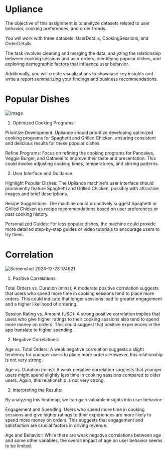 # Upliance

The objective of this assignment is to analyze datasets related to user behavior, cooking preferences, and order trends. 

You will work with three datasets: UserDetails, CookingSessions, and OrderDetails. 

The task involves cleaning and merging the data, analyzing the relationship between cooking sessions and user orders, identifying popular dishes, and exploring demographic factors that influence user behavior. 

Additionally, you will create visualizations to showcase key insights and write a report summarizing your findings and business recommendations. 
# Popular Dishes
![image](https://github.com/user-attachments/assets/5b66e20f-6d2f-43d9-86b9-b5283fa506b0)
1. Optimized Cooking Programs: 

Prioritize Development: Upliance should prioritize developing optimized cooking programs for Spaghetti and Grilled Chicken, ensuring consistent and delicious results for these popular dishes.

Refine Programs: Focus on refining the cooking programs for Pancakes, Veggie Burger, and Oatmeal to improve their taste and presentation. This could involve adjusting cooking times, temperatures, and stirring patterns.

2. User Interface and Guidance:

Highlight Popular Dishes: The Upliance machine's user interface should prominently feature Spaghetti and Grilled Chicken, possibly with attractive images and brief descriptions.

Recipe Suggestions: The machine could proactively suggest Spaghetti or Grilled Chicken as recipe recommendations based on user preferences or past cooking history.

Personalized Guides: For less popular dishes, the machine could provide more detailed step-by-step guides or video tutorials to encourage users to try them.


# Correlation
![Screenshot 2024-12-23 174921](https://github.com/user-attachments/assets/3fa08e58-4804-474c-9e97-96b79a0fa8e5)

1. Positive Correlations:

Total Orders vs. Duration (mins): A moderate positive correlation suggests that users who spend more time in cooking sessions tend to place more orders. This could indicate that longer sessions lead to greater engagement and a higher likelihood of ordering.

Session Rating vs. Amount (USD): A strong positive correlation implies that users who give higher ratings to their cooking sessions also tend to spend more money on orders. This could suggest that positive experiences in the app translate to higher spending.

2. Negative Correlations:

Age vs. Total Orders: A weak negative correlation suggests a slight tendency for younger users to place more orders. However, this relationship is not very strong.

Age vs. Duration (mins): A weak negative correlation suggests that younger users might spend slightly less time in cooking sessions compared to older users. Again, this relationship is not very strong.

3. Interpreting the Results:

By analyzing this heatmap, we can gain valuable insights into user behavior:

Engagement and Spending: Users who spend more time in cooking sessions and give higher ratings to their experiences are more likely to spend more money on orders. This suggests that engagement and satisfaction are crucial factors in driving revenue.

Age and Behavior: While there are weak negative correlations between age and some other variables, the overall impact of age on user behavior seems to be limited.
